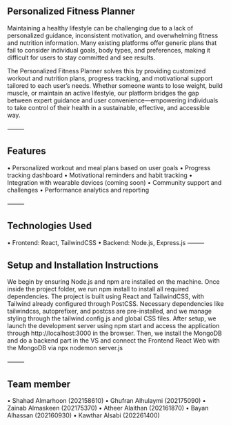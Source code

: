 ## Personalized Fitness Planner

Maintaining a healthy lifestyle can be challenging due to a lack of personalized guidance, inconsistent motivation, and overwhelming fitness and nutrition information. Many existing platforms offer generic plans that fail to consider individual goals, body types, and preferences, making it difficult for users to stay committed and see results.

The Personalized Fitness Planner solves this by providing customized workout and nutrition plans, progress tracking, and motivational support tailored to each user’s needs. Whether someone wants to lose weight, build muscle, or maintain an active lifestyle, our platform bridges the gap between expert guidance and user convenience—empowering individuals to take control of their health in a sustainable, effective, and accessible way.

⸻

## Features
 • Personalized workout and meal plans based on user goals
 • Progress tracking dashboard
 • Motivational reminders and habit tracking
 • Integration with wearable devices (coming soon)
 • Community support and challenges
 • Performance analytics and reporting

⸻

## Technologies Used
 • Frontend: React, TailwindCSS
 • Backend: Node.js, Express.js
 ⸻
 ## Setup and Installation Instructions

We begin by ensuring Node.js and npm are installed on the machine. Once inside the project folder, we run npm install to install all required dependencies. The project is built using React and TailwindCSS, with Tailwind already configured through PostCSS. Necessary dependencies like tailwindcss, autoprefixer, and postcss are pre-installed, and we manage styling through the tailwind.config.js and global CSS files. After setup, we launch the development server using npm start and access the application through http://localhost:3000 in the browser.
Then, we install the MongoDB and do a backend part in the VS and connect the Frontend React Web with the MongoDB via npx nodemon server.js

⸻
## Team member
• Shahad Almarhoon (202158610)
• Ghufran Alhulaymi (202175090)
• Zainab Almaskeen (202175370)
• Atheer Alaithan (202161870)
• Bayan Alhassan (202160930)
• Kawthar Alsabi (202261400)
 
